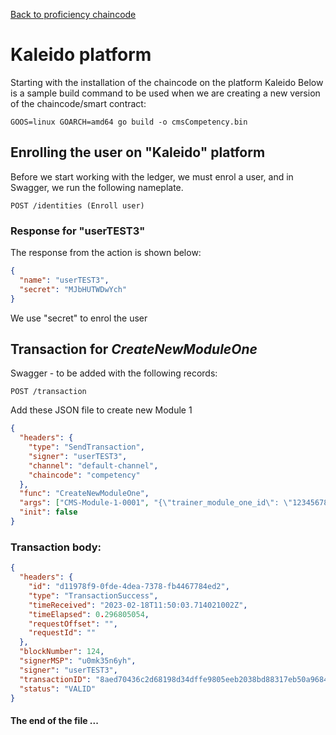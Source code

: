 [Back to proficiency chaincode](../README.md)

# Kaleido platform

Starting with the installation of the chaincode on the platform Kaleido
Below is a sample build command to be used when we are creating a new version of the chaincode/smart contract:
```
GOOS=linux GOARCH=amd64 go build -o cmsCompetency.bin
```
## Enrolling the user on "Kaleido" platform
Before we start working with the ledger, we must enrol a user, and in Swagger, we run the following nameplate. 
```
POST /identities (Enroll user)
```
### Response for "userTEST3"
The response from the action is shown below:
```json
{
  "name": "userTEST3",
  "secret": "MJbHUTWDwYch"
}
```
We use "secret" to enrol the user
## Transaction for _CreateNewModuleOne_ 
Swagger - to be added with the following records: 
```
POST /transaction
```
Add these JSON file to create new Module 1 
```json
{
  "headers": {
    "type": "SendTransaction",
    "signer": "userTEST3",
    "channel": "default-channel",
    "chaincode": "competency"
  },
  "func": "CreateNewModuleOne",
  "args": ["CMS-Module-1-0001", "{\"trainer_module_one_id\": \"12345678\", \"trainer_module_one_name\": \"Dalibor\", \"trainer_module_one_surname\": \"Vodenicarski\"}", "{\"trainee_module_one_id\": \"MID-12345\", \"trainee_module_one_name\": \"Alice\", \"trainee_module_one_surname\": \"Irving\"}", "{\"module_one_chapter_one_session_one\": \"Session 1 - Introduction\", \"module_one_chapter_one_session_two\": \"Session 2 - Basic of Operational Services\", \"module_one_chapter_one_session_three\": \"Session 3 - Introduction to the Health and Safety\", \"module_one_chapter_one_session_four\": \"Session 4 - System & Site Orientation\"}", "{\"module_one_chapter_two_session_one\": \"Session 1 - General Concept of a Ropeway\", \"module_one_chapter_two_session_two\": \"Session 2 - Specific Components in the System\", \"module_one_chapter_two_session_three\": \"Session 3 - Normal & Degraded Operation Procedures\"}", "{\"module_one_chapter_three_session_one\": \"Session 1 - Troubleshooting Procedures\", \"module_one_chapter_three_session_two\": \"Session 2 - Stop Circuit - Basic Troubleshooting\", \"module_one_chapter_three_session_three\": \"Session 3 - Emergency Stop Circuit - Basic Troublesh\"}"],
  "init": false
}
```
### Transaction body:
```json
{
  "headers": {
    "id": "d11978f9-0fde-4dea-7378-fb4467784ed2",
    "type": "TransactionSuccess",
    "timeReceived": "2023-02-18T11:50:03.714021002Z",
    "timeElapsed": 0.296805054,
    "requestOffset": "",
    "requestId": ""
  },
  "blockNumber": 124,
  "signerMSP": "u0mk35n6yh",
  "signer": "userTEST3",
  "transactionID": "8aed70436c2d68198d34dffe9805eeb2038bd88317eb50a9684c97354157fe64",
  "status": "VALID"
}
```

#### The end of the file ...
